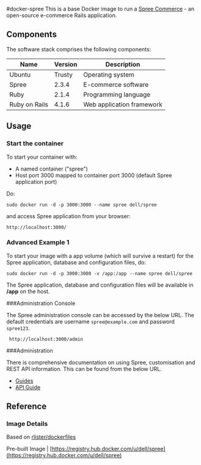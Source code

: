 #docker-spree
This is a base Docker image to run a [Spree Commerce](http://spreecommerce.com/) - an open-source e-commerce Rails application.



## Components
The software stack comprises the following components:

Name          | Version    | Description
--------------|------------|------------------------------
Ubuntu        | Trusty     | Operating system
Spree         | 2.3.4      | E-commerce software
Ruby          | 2.1.4      | Programming language
Ruby on Rails | 4.1.6      | Web application framework

## Usage

### Start the container

To start your container with:

* A named container ("spree")
* Host port 3000 mapped to container port 3000 (default Spree application port)

Do:

    sudo docker run -d -p 3000:3000 --name spree dell/spree


and access Spree application from your browser:

    http://localhost:3000/

### Advanced Example 1
To start your image with a app volume (which will survive a restart) for the Spree application, database and configuration files, do:

    sudo docker run -d -p 3000:3000 -v /app:/app --name spree dell/spree

The Spree application, database and configuration files will be available in **/app** on the host.


###Administration Console

The Spree administration console can be accessed by the below URL. The default credentials are username ```spree@example.com``` and password ```spree123```.


     http://localhost:3000/admin


###Administration

There is comprehensive documentation on using Spree, customisation and REST API information. This can be found from the below URL.

* [Guides](http://guides.spreecommerce.com/)
* [API Guide](http://guides.spreecommerce.com/api/)



## Reference

### Image Details

Based on [rlister/dockerfiles](https://github.com/rlister/dockerfiles/tree/master/spree)

Pre-built Image   | [https://registry.hub.docker.com/u/dell/spree](https://registry.hub.docker.com/u/dell/spree) 
